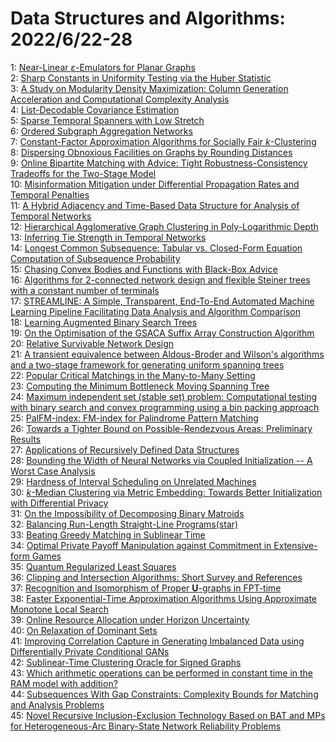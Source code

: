 # Data Structures and Algorithms: 2022/6/22-28  
1: [Near-Linear $\varepsilon$-Emulators for Planar Graphs](https://doi.org/10.48550/arXiv.2206.10681)  
2: [Sharp Constants in Uniformity Testing via the Huber Statistic](https://doi.org/10.48550/arXiv.2206.10722)  
3: [A Study on Modularity Density Maximization: Column Generation  Acceleration and Computational Complexity Analysis](https://doi.org/10.48550/arXiv.2206.10901)  
4: [List-Decodable Covariance Estimation](https://doi.org/10.48550/arXiv.2206.10942)  
5: [Sparse Temporal Spanners with Low Stretch](https://doi.org/10.48550/arXiv.2206.11113)  
6: [Ordered Subgraph Aggregation Networks](https://doi.org/10.48550/arXiv.2206.11168)  
7: [Constant-Factor Approximation Algorithms for Socially Fair  $k$-Clustering](https://doi.org/10.48550/arXiv.2206.11210)  
8: [Dispersing Obnoxious Facilities on Graphs by Rounding Distances](https://doi.org/10.48550/arXiv.2206.11337)  
9: [Online Bipartite Matching with Advice: Tight Robustness-Consistency  Tradeoffs for the Two-Stage Model](https://doi.org/10.48550/arXiv.2206.11397)  
10: [Misinformation Mitigation under Differential Propagation Rates and  Temporal Penalties](https://doi.org/10.48550/arXiv.2206.11419)  
11: [A Hybrid Adjacency and Time-Based Data Structure for Analysis of  Temporal Networks](https://doi.org/10.48550/arXiv.2206.11444)  
12: [Hierarchical Agglomerative Graph Clustering in Poly-Logarithmic Depth](https://doi.org/10.48550/arXiv.2206.11654)  
13: [Inferring Tie Strength in Temporal Networks](https://doi.org/10.48550/arXiv.2206.11705)  
14: [Longest Common Subsequence: Tabular vs. Closed-Form Equation Computation  of Subsequence Probability](https://doi.org/10.48550/arXiv.2206.11726)  
15: [Chasing Convex Bodies and Functions with Black-Box Advice](https://doi.org/10.48550/arXiv.2206.11780)  
16: [Algorithms for 2-connected network design and flexible Steiner trees  with a constant number of terminals](https://doi.org/10.48550/arXiv.2206.11807)  
17: [STREAMLINE: A Simple, Transparent, End-To-End Automated Machine Learning  Pipeline Facilitating Data Analysis and Algorithm Comparison](https://doi.org/10.48550/arXiv.2206.12002)  
18: [Learning Augmented Binary Search Trees](https://doi.org/10.48550/arXiv.2206.12110)  
19: [On the Optimisation of the GSACA Suffix Array Construction Algorithm](https://doi.org/10.48550/arXiv.2206.12222)  
20: [Relative Survivable Network Design](https://doi.org/10.48550/arXiv.2206.12245)  
21: [A transient equivalence between Aldous-Broder and Wilson's algorithms  and a two-stage framework for generating uniform spanning trees](https://doi.org/10.48550/arXiv.2206.12378)  
22: [Popular Critical Matchings in the Many-to-Many Setting](https://doi.org/10.48550/arXiv.2206.12394)  
23: [Computing the Minimum Bottleneck Moving Spanning Tree](https://doi.org/10.48550/arXiv.2206.12500)  
24: [Maximum independent set (stable set) problem: Computational testing with  binary search and convex programming using a bin packing approach](https://doi.org/10.48550/arXiv.2206.12531)  
25: [PalFM-index: FM-index for Palindrome Pattern Matching](https://doi.org/10.48550/arXiv.2206.12600)  
26: [Towards a Tighter Bound on Possible-Rendezvous Areas: Preliminary  Results](https://doi.org/10.48550/arXiv.2206.12756)  
27: [Applications of Recursively Defined Data Structures](https://doi.org/10.48550/arXiv.2206.12795)  
28: [Bounding the Width of Neural Networks via Coupled Initialization -- A  Worst Case Analysis](https://doi.org/10.48550/arXiv.2206.12802)  
29: [Hardness of Interval Scheduling on Unrelated Machines](https://doi.org/10.48550/arXiv.2206.12825)  
30: [$k$-Median Clustering via Metric Embedding: Towards Better  Initialization with Differential Privacy](https://doi.org/10.48550/arXiv.2206.12895)  
31: [On the Impossibility of Decomposing Binary Matroids](https://doi.org/10.48550/arXiv.2206.12896)  
32: [Balancing Run-Length Straight-Line Programs(star)](https://doi.org/10.48550/arXiv.2206.13027)  
33: [Beating Greedy Matching in Sublinear Time](https://doi.org/10.48550/arXiv.2206.13057)  
34: [Optimal Private Payoff Manipulation against Commitment in Extensive-form  Games](https://doi.org/10.48550/arXiv.2206.13119)  
35: [Quantum Regularized Least Squares](https://doi.org/10.48550/arXiv.2206.13143)  
36: [Clipping and Intersection Algorithms: Short Survey and References](https://doi.org/10.48550/arXiv.2206.13216)  
37: [Recognition and Isomorphism of Proper $\boldsymbol{U}$-graphs in  FPT-time](https://doi.org/10.48550/arXiv.2206.13372)  
38: [Faster Exponential-Time Approximation Algorithms Using Approximate  Monotone Local Search](https://doi.org/10.48550/arXiv.2206.13481)  
39: [Online Resource Allocation under Horizon Uncertainty](https://doi.org/10.48550/arXiv.2206.13606)  
40: [On Relaxation of Dominant Sets](https://doi.org/10.48550/arXiv.2206.13773)  
41: [Improving Correlation Capture in Generating Imbalanced Data using  Differentially Private Conditional GANs](https://doi.org/10.48550/arXiv.2206.13787)  
42: [Sublinear-Time Clustering Oracle for Signed Graphs](https://doi.org/10.48550/arXiv.2206.13813)  
43: [Which arithmetic operations can be performed in constant time in the RAM  model with addition?](https://doi.org/10.48550/arXiv.2206.13851)  
44: [Subsequences With Gap Constraints: Complexity Bounds for Matching and  Analysis Problems](https://doi.org/10.48550/arXiv.2206.13896)  
45: [Novel Recursive Inclusion-Exclusion Technology Based on BAT and MPs for  Heterogeneous-Arc Binary-State Network Reliability Problems](https://doi.org/10.48550/arXiv.2207.00169)  